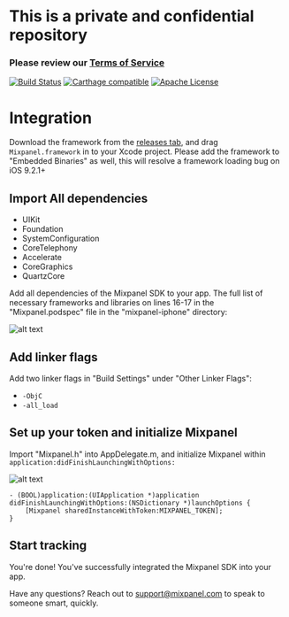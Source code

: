 # This is a private and confidential repository

### Please review our [Terms of Service](https://mixpanel.com/terms/)

[![Build Status](https://travis-ci.org/mixpanel/mixpanel-iphone.svg?branch=yolo-travis-ci)](https://travis-ci.org/mixpanel/mixpanel-iphone)
[![Carthage compatible](https://img.shields.io/badge/Carthage-compatible-4BC51D.svg?style=flat)](https://github.com/Carthage/Carthage)
[![Apache License](http://img.shields.io/cocoapods/l/Mixpanel.svg?style=flat)](https://mixpanel.com)


# Integration

Download the framework from the [releases tab](https://github.com/mixpanel/mixpanel-iphone-CE/releases), and drag `Mixpanel.framework` in to your Xcode project. Please add the framework to "Embedded Binaries" as well, this will resolve a framework loading bug on iOS 9.2.1+

## Import All dependencies

* UIKit
* Foundation
* SystemConfiguration
* CoreTelephony
* Accelerate
* CoreGraphics
* QuartzCore

Add all dependencies of the Mixpanel SDK to your app. The full list of necessary frameworks and libraries on lines 16-17 in the "Mixpanel.podspec" file in the "mixpanel-iphone" directory: 

![alt text](http://images.mxpnl.com/blog/2014-09-24%2001:32:27.445697-1__vim_and_spritybird_and_Mixpanel_-_Agent_and_spritybird.png)

## Add linker flags

Add two linker flags in "Build Settings" under "Other Linker Flags":

* `-ObjC`
* `-all_load`

## Set up your token and initialize Mixpanel

Import "Mixpanel.h" into AppDelegate.m, and initialize Mixpanel within `application:didFinishLaunchingWithOptions:`

![alt text](http://images.mxpnl.com/blog/2014-09-24%2001:19:19.598858-AppDelegate_m.png)

```
- (BOOL)application:(UIApplication *)application didFinishLaunchingWithOptions:(NSDictionary *)launchOptions {
    [Mixpanel sharedInstanceWithToken:MIXPANEL_TOKEN];
}
```

## Start tracking

You're done! You've successfully integrated the Mixpanel SDK into your app.

Have any questions? Reach out to [support@mixpanel.com](mailto:support@mixpanel.com) to speak to someone smart, quickly.
